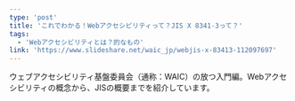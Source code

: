 ```yaml
---
type: 'post'
title: 'これでわかる！Webアクセシビリティって？JIS X 8341-3って？'
tags:
  - 'Webアクセシビリティとは？的なもの'
link: 'https://www.slideshare.net/waic_jp/webjis-x-83413-112097697'
---
```

ウェブアクセシビリティ基盤委員会（通称：WAIC）の放つ入門編。Webアクセシビリティの概念から、JISの概要までを紹介しています。